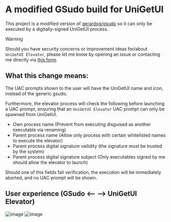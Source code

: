 # A modified GSudo build for UniGetUI

This project is a modified version of [gerardog/gsudo](https://github.com/gerardog/gsudo) so it can only be executed by a digitally-signed UniGetUI process.

> [!WARNING]  
> Should you have security concerns or improvement ideas for/about `UniGetUI Elevator`, please let me know by opening an issue or contacting me directly via [this form](https://marticliment.com/contact/).


## What this change means:
The UAC prompts shown to the user will have the UniGetUI name and icon, instead of the generic gsudo.

Furthermore, the elevator process will check the following before launching a UAC prompt, ensuring that an `UniGetUI Elevator` UAC prompt can only be spawned from UniGetUI.
   -   Own process name (Prevent from executing disguised as another executable via renaming)
   -   Parent process name (Allow only process with certain whitelisted names to execute the elevator)
   -   Parent process digital signature vailidity (the signature must be trusted by the system)
   -   Parent process digital signature subject (Only executables signed by me should allow the elevator to launch)

Should one of this fields fail verification, the execution will be immediately aborted, and no UAC prompt will be shown.

## User experience (GSudo <-- --> UniGetUI Elevator)

![image](https://github.com/user-attachments/assets/0fc29449-bb74-4f0d-85de-262fc3c58609)
![image](https://github.com/user-attachments/assets/5903f38c-f237-444c-a8e4-29cf8bfbd6ae)
